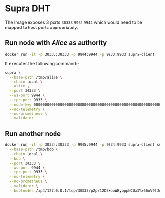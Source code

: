 # Supra DHT

The Image exposes 3 ports `30333` `9933` `9944` which would need to be mapped to host ports appropriately.

## Run node with _Alice_ as authority

```bash
docker run -it -p 30333:30333 -p 9944:9944 -p 9933:9933 supra-client
```

It executes the following command:-

```bash
supra \
  --base-path /tmp/alice \
  --chain local \
  --alice \
  --port 30333 \
  --ws-port 9944 \
  --rpc-port 9933 \
  --node-key 0000000000000000000000000000000000000000000000000000000000000001 \
  --no-telemetry \
  --no-prometheus \
  --validator
```

## Run another node

```bash
docker run -it -p 30334:30333 -p 9945:9944 -p 9934:9933 supra-client supra  \
  --base-path /tmp/bob \
  --chain local \
  --bob \
  --port 30333 \
  --ws-port 9944 \
  --rpc-port 9933 \
  --no-telemetry \
  --no-prometheus \
  --validator \
  --bootnodes /ip4/127.0.0.1/tcp/30333/p2p/12D3KooWEyoppNCUx8Yx66oV9fJnriXwCcXwDDUA2kj6vnc6iDEp
```
